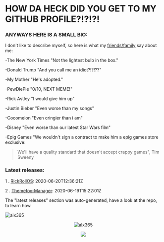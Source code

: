 # HOW DA HECK DID YOU GET TO MY GITHUB PROFILE?!?!?!
### ANYWAYS HERE IS A SMALL BIO:
 I don't like to describe myself, so here is what my [friends/family](https://www.youtube.com/watch?v=-QRR7TPQizI) say about me:

 -The New York Times "Not the lightest bulb in the box."

 -Donald Trump "And you call me an idiot?!?!??"

 -My Mother "He's adopted."

 -PewDiePie "0/10, NEXT MEME!"

 -Rick Astley "I would give him up"

 -Justin Bieber "Even worse than my songs"

 -Cocomelon "Even cringier than i am"

  -Disney "Even worse than our latest Star Wars film"

 -Epig Games "We wouldn't sign a contract to make him a epig games store exclusive:
 > We'll have a quality standard that doesn't accept crappy games", Tim Sweeny




### Latest releases:

 1 . [RickRollOS](https://github.com/alx365/RickRollOS): 2020-06-20T12:36:21Z

 2 . [Themefox-Manager](https://github.com/alx365/Themefox-Manager): 2020-06-19T15:22:01Z

The "latest releases" section was auto-generated, have a look at the repo, to learn how.





<p align="left"> <img src="https://komarev.com/ghpvc/?username=alx365" alt="alx365" /> </p> <p align="center"> <img src="https://github-readme-stats.vercel.app/api?username=alx365&show_icons=true&theme=radical" alt="alx365" /> 
</p> 
<p align="center">
    <img src="https://github-readme-stats.vercel.app/api/top-langs/?username=alx365&theme=radical" />
</p>





